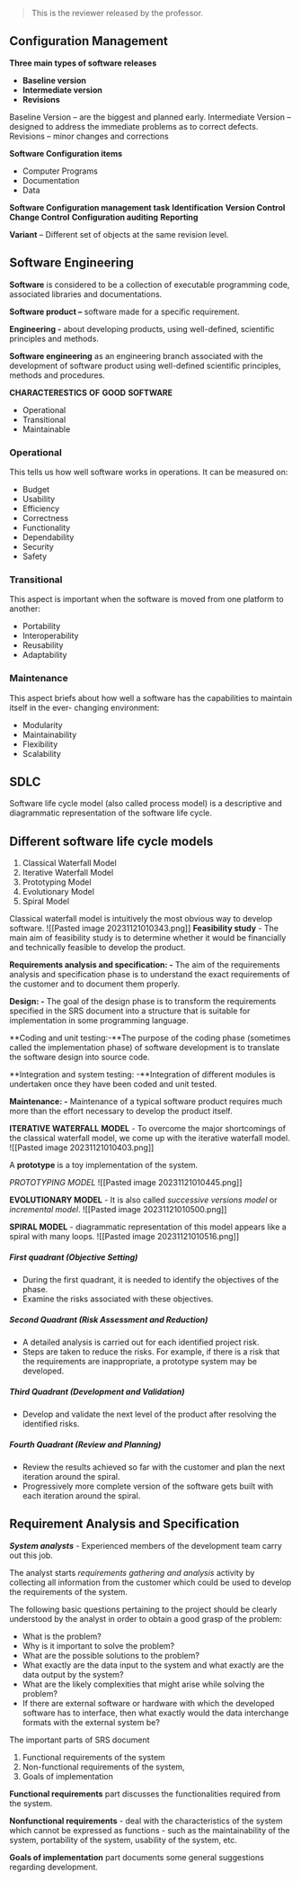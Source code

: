 > This is the reviewer released by the professor.

## Configuration Management
**Three main types of software releases**
- **Baseline version**
- **Intermediate version**
- **Revisions**

Baseline Version – are the biggest and planned early.
Intermediate Version – designed to address the immediate problems as to correct defects.
Revisions – minor changes and corrections

  
**Software Configuration items**
- Computer Programs
- Documentation
- Data

**Software Configuration management task**
**Identification**
**Version Control**
**Change Control**
**Configuration auditing**
**Reporting**

  
**Variant** – Different set of objects at the same revision level.

  
## Software Engineering

**Software** is considered to be a collection of executable programming code, associated libraries and documentations.

**Software product –** software made for a specific requirement.

**Engineering -** about developing products, using well-defined, scientific principles and methods.

**Software engineering** as an engineering branch associated with the development of software product using well-defined scientific principles, methods and procedures.

**CHARACTERESTICS** **OF** **GOOD** **SOFTWARE**
- Operational
- Transitional
- Maintainable

### Operational
This tells us how well software works in operations. It can be measured on:

- Budget
- Usability
- Efficiency
- Correctness
- Functionality
- Dependability
- Security
- Safety
### Transitional
This aspect is important when the software is moved from one platform to another:
- Portability
- Interoperability
- Reusability
- Adaptability
### Maintenance
This aspect briefs about how well a software has the capabilities to maintain itself in the ever- changing environment:

- Modularity
- Maintainability
- Flexibility
- Scalability 

## SDLC

Software life cycle model (also called process model) is a descriptive and diagrammatic representation of the software life cycle.

## **Different** **software** **life** **cycle** **models**
1. Classical Waterfall Model
2. Iterative Waterfall Model
3. Prototyping Model
4. Evolutionary Model
5. Spiral Model

Classical waterfall model is intuitively the most obvious way to develop software.
![[Pasted image 20231121010343.png]]
**Feasibility study** - The main aim of feasibility study is to determine whether it would be financially and technically feasible to develop the product.

**Requirements analysis and specification: -** The aim of the requirements analysis and specification phase is to understand the exact requirements of the customer and to document them properly.

**Design: -** The goal of the design phase is to transform the requirements specified in the SRS document into a structure that is suitable for implementation in some programming language.

**Coding and unit testing:-**The purpose of the coding phase (sometimes called the implementation phase) of software development is to translate the software design into source code.

**Integration and system testing: -**Integration of different modules is undertaken once they have been coded and unit tested.

**Maintenance: -** Maintenance of a typical software product requires much more than the effort necessary to develop the product itself.


**ITERATIVE** **WATERFALL** **MODEL** - To overcome the major shortcomings of the classical waterfall model, we come up with the iterative waterfall model.
![[Pasted image 20231121010403.png]]
  
  

A **prototype** is a toy implementation of the system.

_PROTOTYPING MODEL_
![[Pasted image 20231121010445.png]]

**EVOLUTIONARY MODEL** - It is also called _successive versions model_ or _incremental model_.
![[Pasted image 20231121010500.png]]
  
  

**SPIRAL MODEL** - diagrammatic representation of this model appears like a spiral with many loops.
![[Pasted image 20231121010516.png]]
##### First quadrant (Objective Setting)
- During the first quadrant, it is needed to identify the objectives of the phase.
- Examine the risks associated with these objectives.

##### Second Quadrant (Risk Assessment and Reduction)
- A detailed analysis is carried out for each identified project risk.
- Steps are taken to reduce the risks. For example, if there is a risk that the requirements are inappropriate, a prototype system may be developed.
##### Third Quadrant (Development and Validation)
- Develop and validate the next level of the product after resolving the identified risks.
##### Fourth Quadrant (Review and Planning)
- Review the results achieved so far with the customer and plan the next iteration around the spiral.
- Progressively more complete version of the software gets built with each iteration around the spiral.

## Requirement Analysis and Specification
**_System analysts_** - Experienced members of the development team carry out this job.

The analyst starts _requirements gathering and analysis_ activity by collecting all information from the customer which could be used to develop the requirements of the system.

The following basic questions pertaining to the project should be clearly understood by the analyst in order to obtain a good grasp of the problem:
- What is the problem?
- Why is it important to solve the problem?
- What are the possible solutions to the problem?
- What exactly are the data input to the system and what exactly are the data output by the system?
- What are the likely complexities that might arise while solving the problem?
- If there are external software or hardware with which the developed software has to interface, then what exactly would the data interchange formats with the external system be?


The important parts of SRS document
1. Functional requirements of the system
2. Non-functional requirements of the system,
3. Goals of implementation

**Functional requirements** part discusses the functionalities required from the system.

**Nonfunctional requirements** - deal with the characteristics of the system which cannot be expressed as functions - such as the maintainability of the system, portability of the system, usability of the system, etc.

**Goals of implementation** part documents some general suggestions regarding development.